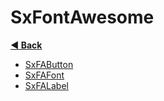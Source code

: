 # SxFontAwesome

**[◀️ Back](../readme.md)**

- [SxFAButton](./SxFAButton.md)
- [SxFAFont](./SxFAFont.md)
- [SxFALabel](./SxFALabel.md)
